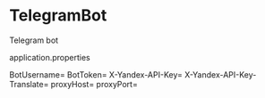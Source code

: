 # TelegramBot
Telegram bot

application.properties

BotUsername=
BotToken=
X-Yandex-API-Key=
X-Yandex-API-Key-Translate=
proxyHost=
proxyPort=

